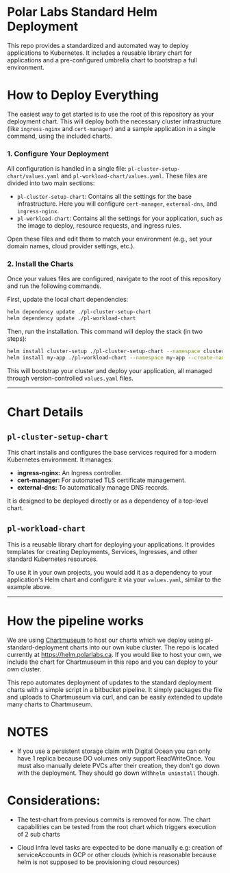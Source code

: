 # Polar Labs Standard Helm Deployment #

This repo provides a standardized and automated way to deploy applications to Kubernetes. It includes a reusable library chart for applications and a pre-configured umbrella chart to bootstrap a full environment.

# How to Deploy Everything

The easiest way to get started is to use the root of this repository as your deployment chart. This will deploy both the necessary cluster infrastructure (like `ingress-nginx` and `cert-manager`) and a sample application in a single command, using the included charts.

### 1. Configure Your Deployment

All configuration is handled in a single file: `pl-cluster-setup-chart/values.yaml` and `pl-workload-chart/values.yaml`. These files are divided into two main sections:

-   `pl-cluster-setup-chart`: Contains all the settings for the base infrastructure. Here you will configure `cert-manager`, `external-dns`, and `ingress-nginx`.
-   `pl-workload-chart`: Contains all the settings for your application, such as the image to deploy, resource requests, and ingress rules.

Open these files and edit them to match your environment (e.g., set your domain names, cloud provider settings, etc.).

### 2. Install the Charts

Once your values files are configured, navigate to the root of this repository and run the following commands.

First, update the local chart dependencies:
```bash
helm dependency update ./pl-cluster-setup-chart
helm dependency update ./pl-workload-chart
```

Then, run the installation. This command will deploy the stack (in two steps):
```bash
helm install cluster-setup ./pl-cluster-setup-chart --namespace cluster-setup --create-namespace
helm install my-app ./pl-workload-chart --namespace my-app --create-namespace
```

This will bootstrap your cluster and deploy your application, all managed through version-controlled `values.yaml` files.

---

# Chart Details

## `pl-cluster-setup-chart`

This chart installs and configures the base services required for a modern Kubernetes environment. It manages:

-   **ingress-nginx:** An Ingress controller.
-   **cert-manager:** For automated TLS certificate management.
-   **external-dns:** To automatically manage DNS records.

It is designed to be deployed directly or as a dependency of a top-level chart.

## `pl-workload-chart`

This is a reusable library chart for deploying your applications. It provides templates for creating Deployments, Services, Ingresses, and other standard Kubernetes resources.

To use it in your own projects, you would add it as a dependency to your application's Helm chart and configure it via your `values.yaml`, similar to the example above.

---

# How the pipeline works

We are using [Chartmuseum](https://github.com/helm/chartmuseum) to host our charts which we deploy using pl-standard-deployment charts into our own kube cluster. The repo is located currently at https://helm.polarlabs.ca. If you would like to host your own, we include the chart for Chartmuseum in this repo and you can deploy to your own cluster.

This repo automates deployment of updates to the standard deployment charts with a simple script in a bitbucket pipeline. It simply packages the file and uploads to Chartmuseum via curl, and can be easily extended to update many charts to Chartmuseum.


# NOTES #

- If you use a persistent storage claim with Digital Ocean you can only have 1 replica because DO volumes only support ReadWriteOnce. You must also manually delete PVCs after their creation, they don't go down with the deployment. They should go down with`helm uninstall` though.

 # Considerations: #

- The test-chart from previous commits is removed for now. The chart capabilities can be tested from the root chart which triggers execution of 2 sub charts

- Cloud Infra level tasks are expected to be done manually e.g: creation of serviceAccounts in GCP or other clouds (which is reasonable because helm is not supposed to be provisioning cloud resources)